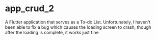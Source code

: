 # app_crud_2

A Flutter application that serves as a To-do List. Unfortunately, I haven't been able to fix a bug which causes the loading screen to crash, though after the loading is complete, it works just fine
